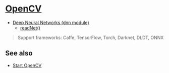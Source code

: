 # [OpenCV][]

[OpenCV]: https://github.com/opencv/opencv

- [Deep Neural Networks (dnn module)](https://docs.opencv.org/master/d2/d58/tutorial_table_of_content_dnn.html)
  - [readNet()](https://docs.opencv.org/master/d6/d0f/group__dnn.html#ga3b34fe7a29494a6a4295c169a7d32422)

> Support frameworks: Caffe, TensorFlow, Torch, Darknet, DLDT, ONNX

## See also

- [Start OpenCV](https://github.com/ikuokuo/start-opencv)

